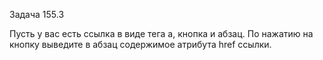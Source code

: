 Задача 155.3

Пусть у вас есть ссылка в виде тега a, кнопка и абзац. По нажатию на кнопку выведите в абзац содержимое атрибута href ссылки.